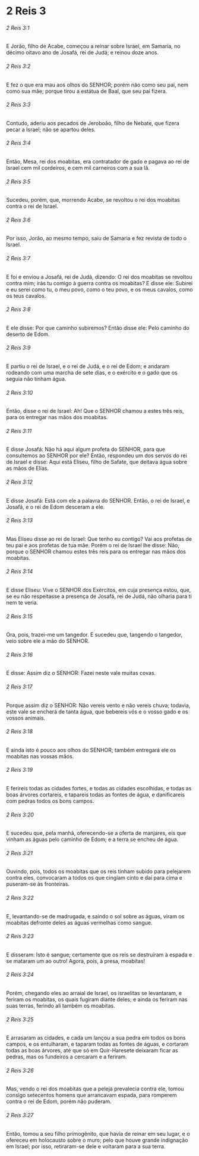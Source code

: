 # 2 Reis 3

###### 2 Reis 3:1

E Jorão, filho de Acabe, começou a reinar sobre Israel, em Samaria, no décimo oitavo ano de Josafá, rei de Judá; e reinou doze anos.

###### 2 Reis 3:2

E fez o que era mau aos olhos do SENHOR; porém não como seu pai, nem como sua mãe; porque tirou a estátua de Baal, que seu pai fizera.

###### 2 Reis 3:3

Contudo, aderiu aos pecados de Jeroboão, filho de Nebate, que fizera pecar a Israel; não se apartou deles.

###### 2 Reis 3:4

Então, Mesa, rei dos moabitas, era contratador de gado e pagava ao rei de Israel cem mil cordeiros, e cem mil carneiros com a sua lã.

###### 2 Reis 3:5

Sucedeu, porém, que, morrendo Acabe, se revoltou o rei dos moabitas contra o rei de Israel.

###### 2 Reis 3:6

Por isso, Jorão, ao mesmo tempo, saiu de Samaria e fez revista de todo o Israel.

###### 2 Reis 3:7

E foi e enviou a Josafá, rei de Judá, dizendo: O rei dos moabitas se revoltou contra mim; irás tu comigo à guerra contra os moabitas? E disse ele: Subirei e eu serei como tu, o meu povo, como o teu povo, e os meus cavalos, como os teus cavalos.

###### 2 Reis 3:8

E ele disse: Por que caminho subiremos? Então disse ele: Pelo caminho do deserto de Edom.

###### 2 Reis 3:9

E partiu o rei de Israel, e o rei de Judá, e o rei de Edom; e andaram rodeando com uma marcha de sete dias, e o exército e o gado que os seguia não tinham água.

###### 2 Reis 3:10

Então, disse o rei de Israel: Ah! Que o SENHOR chamou a estes três reis, para os entregar nas mãos dos moabitas.

###### 2 Reis 3:11

E disse Josafá: Não há aqui algum profeta do SENHOR, para que consultemos ao SENHOR por ele? Então, respondeu um dos servos do rei de Israel e disse: Aqui está Eliseu, filho de Safate, que deitava água sobre as mãos de Elias.

###### 2 Reis 3:12

E disse Josafá: Está com ele a palavra do SENHOR. Então, o rei de Israel, e Josafá, e o rei de Edom desceram a ele.

###### 2 Reis 3:13

Mas Eliseu disse ao rei de Israel: Que tenho eu contigo? Vai aos profetas de teu pai e aos profetas de tua mãe. Porém o rei de Israel lhe disse: Não, porque o SENHOR chamou estes três reis para os entregar nas mãos dos moabitas.

###### 2 Reis 3:14

E disse Eliseu: Vive o SENHOR dos Exércitos, em cuja presença estou, que, se eu não respeitasse a presença de Josafá, rei de Judá, não olharia para ti nem te veria.

###### 2 Reis 3:15

Ora, pois, trazei-me um tangedor. E sucedeu que, tangendo o tangedor, veio sobre ele a mão do SENHOR.

###### 2 Reis 3:16

E disse: Assim diz o SENHOR: Fazei neste vale muitas covas.

###### 2 Reis 3:17

Porque assim diz o SENHOR: Não vereis vento e não vereis chuva; todavia, este vale se encherá de tanta água, que bebereis vós e o vosso gado e os vossos animais.

###### 2 Reis 3:18

E ainda isto é pouco aos olhos do SENHOR; também entregará ele os moabitas nas vossas mãos.

###### 2 Reis 3:19

E ferireis todas as cidades fortes, e todas as cidades escolhidas, e todas as boas árvores cortareis, e tapareis todas as fontes de água, e danificareis com pedras todos os bons campos.

###### 2 Reis 3:20

E sucedeu que, pela manhã, oferecendo-se a oferta de manjares, eis que vinham as águas pelo caminho de Edom; e a terra se encheu de água.

###### 2 Reis 3:21

Ouvindo, pois, todos os moabitas que os reis tinham subido para pelejarem contra eles, convocaram a todos os que cingiam cinto e daí para cima e puseram-se às fronteiras.

###### 2 Reis 3:22

E, levantando-se de madrugada, e saindo o sol sobre as águas, viram os moabitas defronte deles as águas vermelhas como sangue.

###### 2 Reis 3:23

E disseram: Isto é sangue; certamente que os reis se destruíram à espada e se mataram um ao outro! Agora, pois, à presa, moabitas!

###### 2 Reis 3:24

Porém, chegando eles ao arraial de Israel, os israelitas se levantaram, e feriram os moabitas, os quais fugiram diante deles; e ainda os feriram nas suas terras, ferindo ali também os moabitas.

###### 2 Reis 3:25

E arrasaram as cidades, e cada um lançou a sua pedra em todos os bons campos, e os entulharam, e taparam todas as fontes de águas, e cortaram todas as boas árvores, até que só em Quir-Haresete deixaram ficar as pedras, mas os fundeiros a cercaram e a feriram.

###### 2 Reis 3:26

Mas, vendo o rei dos moabitas que a peleja prevalecia contra ele, tomou consigo setecentos homens que arrancavam espada, para romperem contra o rei de Edom, porém não puderam.

###### 2 Reis 3:27

Então, tomou a seu filho primogênito, que havia de reinar em seu lugar, e o ofereceu em holocausto sobre o muro; pelo que houve grande indignação em Israel; por isso, retiraram-se dele e voltaram para a sua terra.

